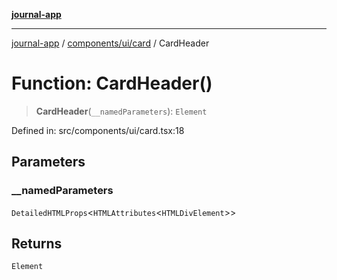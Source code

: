 [**journal-app**](../../../../README.md)

***

[journal-app](../../../../modules.md) / [components/ui/card](../README.md) / CardHeader

# Function: CardHeader()

> **CardHeader**(`__namedParameters`): `Element`

Defined in: src/components/ui/card.tsx:18

## Parameters

### \_\_namedParameters

`DetailedHTMLProps`\<`HTMLAttributes`\<`HTMLDivElement`\>\>

## Returns

`Element`
